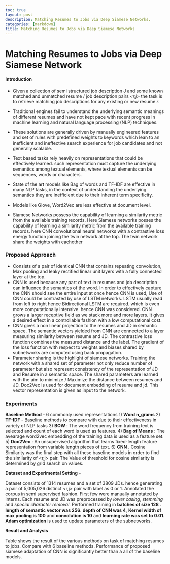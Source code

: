 ```yaml
---
toc: true
layout: post
description: Matching Resumes to Jobs via Deep Siamese Networks.
categories: [markdown]
title: Matching Resumes to Jobs via Deep Siamese Networks
---
```

# Matching Resumes to Jobs via Deep Siamese Network

#### Introduction 

* Given a collection of semi structured job description J and some known matched and unmatched resume / job description pairs *<r,j>* the task is to retrieve matching job descriptions for any existing or new resume *r*.  

* Traditional engines fail to understand the underlying semantic meanings of different resumes and have not kept pace with recent progress in machine learning and natural language processing (NLP) techniques. 

* These solutions are generally driven by manually engineered features and set of rules with predefined weights to keywords which lean to an inefficient and ineffective search experience for job candidates and not generally scalable. 

* Text based tasks rely heavily on representations that could be effectively learned. such representation must capture the underlying semantics among textual elements, where textual elements can be sequences, words or characters.

* State of the art models like Bag of words and TF-IDF are effective in many NLP tasks, in the context of understanding the underlying semantics they are inefficient due to their inherent term specificity.

* Models like Glove, Word2Vec are less effective at document level.

* Siamese Networks possess the capability of learning a similarity metric from the available training records. Here Siamese networks posses the capability of learning a similarity metric from the available training records. here CNN convolutional neural networks with a contrastive loss energy function joining the twin network at the top. The twin network share the weights with eachother 

### Proposed Approach

* Consists of a pair of identical CNN that contains repeating convolution, Max pooling and leaky rectified linear unit layers with a fully connected layer at the top.
* CNN is used because any part of text in resumes and job description can influence the semantics of the word. In order to effectively capture the CNN should see the entire input at once hence CNN is used, Use of CNN could be contrasted by use of LSTM networks. LSTM usually read from left to right hence Bidirectional LSTM are required. which is even more computationally intensive. hence CNN was considered. CNN grows a larger receptive field as we stack more and more layers. It gives a desired effect in a controllable fashion with a low computational cost.
* CNN gives a non linear projection to the resumes and JD in semantic space. The semantic vectors yielded from CNN are connected to a layer measuring similarity between resume and JD. The contrastive loss function combines the measured distance and the label. The gradient of the loss function with respect to weights and biases shared by subnetworks are computed using back propagation.
* Parameter sharing is the highlight of siamese networks. Training the network with a shared set of parameter not only reduce number of parameter but also represent consistency of the representation of JD and Resume in a semantic space. The shared parameters are learned with the aim to minimize / Maximize the distance between resumes and JD.  Doc2Vec is used for document embedding of resume and jd. This vector representation is given as input to the network.

### Experiments

**Baseline Method** - 6 commonly used representations 1) **Word n_grams** 2) **TF-IDF** - Baseline methods to compare with due to their effectiveness in variety of NLP tasks 3) **BOW** : The word frequency from training text is selected and count of each word is used as features. 4) **Bag of Means** : The avearage word2vec embedding of the training data is used as a feature set. 5) **Doc2Vec** : An unsupervised algorithm that learns fixed-length feature representation from variable length pieces of text. 6) **CNN** . Cosine Similarity was the final step with all these baseline models in order to find the similarity of <r,j> pair. The Value of threshold for cosine similarity is determined by grid search on values.

**Dataset and Experimental Setting** - 

Dataset consists of 1314 resumes and a set of 3809 JDs. hence generating a pair of 5,005,026 distinct <r,j> pair with label as 0 or 1. Annotated the corpus in semi supervised fashion. First few were manually annotated by interns. Each resume and JD was preprocessed by *lower casing*, *stemming* and *special character removal*. Performed training in **batches of size 128** . **length of semantic vector was 256**.  **depth of CNN was 4**, **Kernel width of max pooling is 100** and **convolution is 10** and **learning rate was set to 0.01**. **Adam optimization** is used to update parameters of the subnetworks.

**Result and Analysis** 

Table shows the result of the various methods on task of matching resumes to jobs. Compare with 6 baseline methods. Performance of proposed siamese adaptation of CNN is significantly better than a all of the baseline models.







  ​     